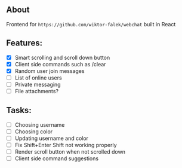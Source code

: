 ## About
Frontend for `https://github.com/wiktor-falek/webchat` built in React

## Features:
- [x] Smart scrolling and scroll down button
- [x] Client side commands such as /clear
- [x] Random user join messages
- [ ] List of online users
- [ ] Private messaging
- [ ] File attachments?

## Tasks:
- [ ] Choosing username
- [ ] Choosing color
- [ ] Updating username and color
- [ ] Fix Shift+Enter Shift not working properly
- [ ] Render scroll button when not scrolled down
- [ ] Client side command suggestions